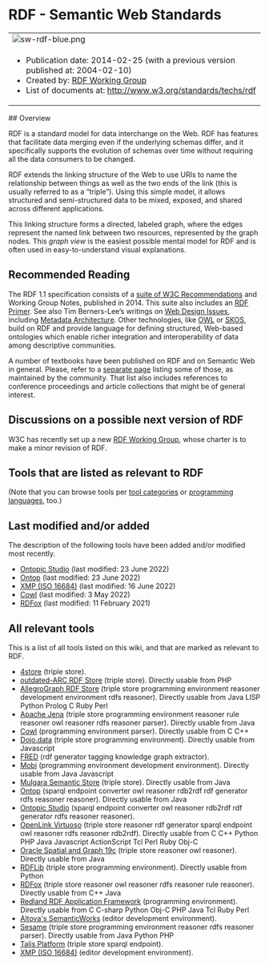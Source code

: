 # RDF - Semantic Web Standards
<table><tbody><tr><td><span><img src="http://www.w3.org/Icons/SW/Buttons/sw-rdf-blue.png" alt="sw-rdf-blue.png"></span></td></tr><tr><td><ul><li>Publication date: 2014-02-25 (with a previous version published at: 2004-02-10)</li><li>Created by: <a rel="nofollow" href="http://www.w3.org/2001/sw/#rdf">RDF Working Group</a></li><li>List of documents at: <a rel="nofollow" href="http://www.w3.org/standards/techs/rdf">http://www.w3.org/standards/techs/rdf</a></li></ul></td></tr></tbody></table>
## Overview

RDF is a standard model for data interchange on the Web. RDF has features that facilitate data merging even if the underlying schemas differ, and it specifically supports the evolution of schemas over time without requiring all the data consumers to be changed.

RDF extends the linking structure of the Web to use URIs to name the relationship between things as well as the two ends of the link (this is usually referred to as a “triple”). Using this simple model, it allows structured and semi-structured data to be mixed, exposed, and shared across different applications.

This linking structure forms a directed, labeled graph, where the edges represent the named link between two resources, represented by the graph nodes. This _graph view_ is the easiest possible mental model for RDF and is often used in easy-to-understand visual explanations.

## Recommended Reading

The RDF 1.1 specification consists of a [suite of W3C Recommendations](http://www.w3.org/standards/techs/rdf) and Working Group Notes, published in 2014. This suite also includes an [RDF Primer](http://www.w3.org/TR/rdf11-concepts/). See also Tim Berners-Lee’s writings on [Web Design Issues](http://www.w3.org/DesignIssues/), including [Metadata Architecture](http://www.w3.org/DesignIssues/Metadata). Other technologies, like [OWL](https://www.w3.org/2001/sw/wiki/OWL "OWL") or [SKOS](http://www.w3.org/2004/02/skos/wiki/Main_Page), build on RDF and provide language for defining structured, Web-based ontologies which enable richer integration and interoperability of data among descriptive communities.

A number of textbooks have been published on RDF and on Semantic Web in general. Please, refer to a [separate page](https://www.w3.org/2001/sw/wiki/Books "Books") listing some of those, as maintained by the community. That list also includes references to conference proceedings and article collections that might be of general interest.

## Discussions on a possible next version of RDF

W3C has recently set up a new [RDF Working Group](http://www.w3.org/2011/rdf-wg/wiki/Main_Page), whose charter is to make a minor revision of RDF.

## Tools that are listed as relevant to RDF

(Note that you can browse tools per [tool categories](https://www.w3.org/2001/sw/wiki/Category:Tool "Category:Tool") or [programming languages](https://www.w3.org/2001/sw/wiki/Category:Programming_Language "Category:Programming Language"), too.)

## Last modified and/or added

The description of the following tools have been added and/or modified most recently.

-   [Ontopic Studio](https://www.w3.org/2001/sw/wiki/Ontopic_Studio "Ontopic Studio") (last modified: 23 June 2022)
-   [Ontop](https://www.w3.org/2001/sw/wiki/Ontop "Ontop") (last modified: 23 June 2022)
-   [XMP (ISO 16684)](https://www.w3.org/2001/sw/wiki/XMP "XMP") (last modified: 16 June 2022)
-   [Cowl](https://www.w3.org/2001/sw/wiki/Cowl "Cowl") (last modified: 3 May 2022)
-   [RDFox](https://www.w3.org/2001/sw/wiki/RDFox "RDFox") (last modified: 11 February 2021)

## All relevant tools

This is a list of all tools listed on this wiki, and that are marked as relevant to RDF.

-   [4store](https://www.w3.org/2001/sw/wiki/4store "4store") (triple store).
-   [outdated-ARC RDF Store](https://www.w3.org/2001/sw/wiki/ARC "ARC") (triple store). Directly usable from PHP
-   [AllegroGraph RDF Store](https://www.w3.org/2001/sw/wiki/AllegroGraph "AllegroGraph") (triple store programming environment reasoner development environment rdfs reasoner). Directly usable from Java LISP Python Prolog C Ruby Perl
-   [Apache Jena](https://www.w3.org/2001/sw/wiki/Apache_Jena "Apache Jena") (triple store programming environment reasoner rule reasoner owl reasoner rdfs reasoner parser). Directly usable from Java
-   [Cowl](https://www.w3.org/2001/sw/wiki/Cowl "Cowl") (programming environment parser). Directly usable from C C++
-   [Dojo.data](https://www.w3.org/2001/sw/wiki/Dojo.Data "Dojo.Data") (triple store programming environment). Directly usable from Javascript
-   [FRED](https://www.w3.org/2001/sw/wiki/FRED "FRED") (rdf generator tagging knowledge graph extractor).
-   [Mobi](https://www.w3.org/2001/sw/wiki/Mobi "Mobi") (programming environment development environment). Directly usable from Java Javascript
-   [Mulgara Semantic Store](https://www.w3.org/2001/sw/wiki/Mulgara "Mulgara") (triple store). Directly usable from Java
-   [Ontop](https://www.w3.org/2001/sw/wiki/Ontop "Ontop") (sparql endpoint converter owl reasoner rdb2rdf rdf generator rdfs reasoner reasoner). Directly usable from Java
-   [Ontopic Studio](https://www.w3.org/2001/sw/wiki/Ontopic_Studio "Ontopic Studio") (sparql endpoint converter owl reasoner rdb2rdf rdf generator rdfs reasoner reasoner).
-   [OpenLink Virtuoso](https://www.w3.org/2001/sw/wiki/OpenLink_Virtuoso "OpenLink Virtuoso") (triple store reasoner rdf generator sparql endpoint owl reasoner rdfs reasoner rdb2rdf). Directly usable from C C++ Python PHP Java Javascript ActionScript Tcl Perl Ruby Obj-C
-   [Oracle Spatial and Graph 19c](https://www.w3.org/2001/sw/wiki/Oracle "Oracle") (triple store reasoner owl reasoner). Directly usable from Java
-   [RDFLib](https://www.w3.org/2001/sw/wiki/RDFLib "RDFLib") (triple store programming environment). Directly usable from Python
-   [RDFox](https://www.w3.org/2001/sw/wiki/RDFox "RDFox") (triple store reasoner owl reasoner rdfs reasoner rule reasoner). Directly usable from C++ Java
-   [Redland RDF Application Framework](https://www.w3.org/2001/sw/wiki/Redland "Redland") (programming environment). Directly usable from C C-sharp Python Obj-C PHP Java Tcl Ruby Perl
-   [Altova's SemanticWorks](https://www.w3.org/2001/sw/wiki/SemanticWorks "SemanticWorks") (editor development environment).
-   [Sesame](https://www.w3.org/2001/sw/wiki/Sesame "Sesame") (triple store programming environment reasoner rdfs reasoner parser). Directly usable from Java Python PHP
-   [Talis Platform](https://www.w3.org/2001/sw/wiki/TalisPlatform "TalisPlatform") (triple store sparql endpoint).
-   [XMP (ISO 16684)](https://www.w3.org/2001/sw/wiki/XMP "XMP") (editor development environment).